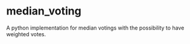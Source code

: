 # median_voting
A python implementation for median votings with the possibility to have weighted votes.
